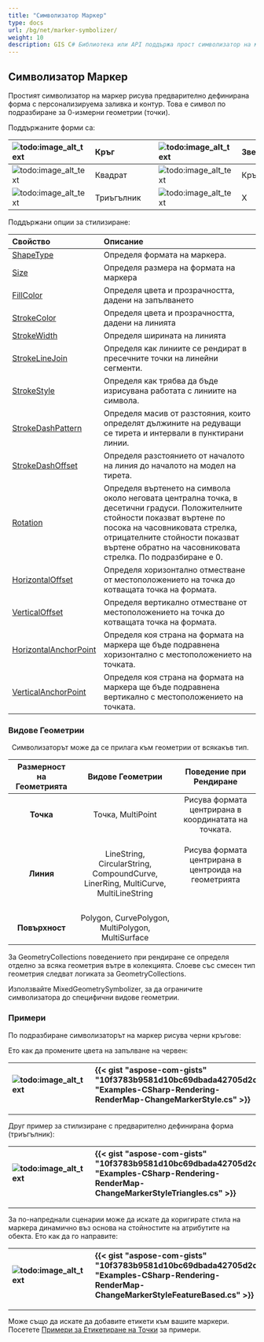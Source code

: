 ```yaml
---
title: "Символизатор Маркер"
type: docs
url: /bg/net/marker-symbolizer/
weight: 10
description: GIS C# Библиотека или API поддържа прост символизатор на маркер, който рисува предварително дефинирана форма с персонализируема заливка и контур върху геометрии от всякакъв тип като Точка, Линия, Повърхност.
---
```


## **Символизатор Маркер**
Простият символизатор на маркер рисува предварително дефинирана форма с персонализируема заливка и контур. Това е символ по подразбиране за 0-измерни геометрии (точки). 

Поддържаните форми са:

|![todo:image_alt_text](marker-symbolizer_1.png)|Кръг| |![todo:image_alt_text](marker-symbolizer_2.png)|Звезда|
| :- | :- | :- | :- | :- |
|![todo:image_alt_text](marker-symbolizer_3.png)|Квадрат| |![todo:image_alt_text](marker-symbolizer_4.png)|Кръст|
|![todo:image_alt_text](marker-symbolizer_5.png)|Триъгълник| |![todo:image_alt_text](marker-symbolizer_6.png)|X|

Поддържани опции за стилизиране:

|**Свойство**|**Описание**|
| :- | :- |
|[ShapeType](https://reference.aspose.com/gis/net/aspose.gis.rendering.symbolizers/simplemarker/properties/shapetype)|Определя формата на маркера.|
|[Size](https://reference.aspose.com/gis/net/aspose.gis.rendering.symbolizers/simplemarker/properties/size)|Определя размера на формата на маркера|
|[FillColor](https://reference.aspose.com/gis/net/aspose.gis.rendering.symbolizers/simplemarker/properties/fillcolor)|Определя цвета и прозрачността, дадени на запълването|
|[StrokeColor](https://reference.aspose.com/gis/net/aspose.gis.rendering.symbolizers/simplemarker/properties/strokecolor)|Определя цвета и прозрачността, дадени на линията|
|[StrokeWidth](https://reference.aspose.com/gis/net/aspose.gis.rendering.symbolizers/simplemarker/properties/strokewidth)|Определя ширината на линията|
|[StrokeLineJoin](https://reference.aspose.com/gis/net/aspose.gis.rendering.symbolizers/simplemarker/properties/strokelinejoin)|Определя как линиите се рендират в пресечните точки на линейни сегменти.|
|[StrokeStyle](https://reference.aspose.com/gis/net/aspose.gis.rendering.symbolizers/simplemarker/properties/strokestyle)|Определя как трябва да бъде изрисувана работата с линиите на символа.|
|[StrokeDashPattern](https://reference.aspose.com/gis/net/aspose.gis.rendering.symbolizers/simplemarker/properties/strokedashpattern)|Определя масив от разстояния, които определят дължините на редуващи се тирета и интервали в пунктирани линии.|
|[StrokeDashOffset](https://reference.aspose.com/gis/net/aspose.gis.rendering.symbolizers/simplemarker/properties/strokedashoffset)|Определя разстоянието от началото на линия до началото на модел на тирета.|
|[Rotation](https://reference.aspose.com/gis/net/aspose.gis.rendering.symbolizers/simplemarker/properties/rotation)|Определя въртенето на символа около неговата централна точка, в десетични градуси. Положителните стойности показват въртене по посока на часовниковата стрелка, отрицателните стойности показват въртене обратно на часовниковата стрелка. По подразбиране е 0.|
|[HorizontalOffset](https://reference.aspose.com/gis/net/aspose.gis.rendering.symbolizers/simplemarker/properties/horizontaloffset)|Определя хоризонтално отместване от местоположението на точка до котващата точка на формата.|
|[VerticalOffset](https://reference.aspose.com/gis/net/aspose.gis.rendering.symbolizers/simplemarker/properties/verticaloffset)|Определя вертикално отместване от местоположението на точка до котващата точка на формата.|
|[HorizontalAnchorPoint](https://reference.aspose.com/gis/net/aspose.gis.rendering.symbolizers/simplemarker/properties/horizontalanchorpoint)|Определя коя страна на формата на маркера ще бъде подравнена хоризонтално с местоположението на точката.|
|[VerticalAnchorPoint](https://reference.aspose.com/gis/net/aspose.gis.rendering.symbolizers/simplemarker/properties/verticalanchorpoint)|Определя коя страна на формата на маркера ще бъде подравнена вертикално с местоположението на точката.|

### **Видове Геометрии**
` `Символизаторът може да се прилага към геометрии от всякакъв тип.

|**Размерност на Геометрията**|**Видове Геометрии**|**Поведение при Рендиране**|
| :-: | :-: | :-: |
|**Точка**|Точка, MultiPoint|Рисува формата центрирана в координатата на точката.|
|**Линия**|LineString, CircularString, CompoundCurve, LinerRing, MultiCurve, MultiLineString|<p>Рисува формата центрирана в центроида на геометрията</p><p> </p>|
|**Повърхност**|Polygon, CurvePolygon, MultiPolygon, MultiSurface||

За GeometryCollections поведението при рендиране се определя отделно за всяка геометрия вътре в колекцията. Слоеве със смесен тип геометрия следват логиката за GeometryCollections.

Използвайте MixedGeometrySymbolizer, за да ограничите символизатора до специфични видове геометрии.

### **Примери**
По подразбиране символизаторът на маркер рисува черни кръгове:



Ето как да промените цвета на запълване на червен:



|![todo:image_alt_text](marker-symbolizer_7.png)|{{< gist "aspose-com-gists" "10f3783b9581d10bc69dbada42705d2c" "Examples-CSharp-Rendering-RenderMap-ChangeMarkerStyle.cs" >}}|
| :- | :- |

-----

Друг пример за стилизиране с предварително дефинирана форма (триъгълник):



|![todo:image_alt_text](marker-symbolizer_8.png)|{{< gist "aspose-com-gists" "10f3783b9581d10bc69dbada42705d2c" "Examples-CSharp-Rendering-RenderMap-ChangeMarkerStyleTriangles.cs" >}}|
| :- | :- |

-----
За по-напреднали сценарии може да искате да коригирате стила на маркера динамично въз основа на стойностите на атрибутите на обекта. Ето как да го направите:



|![todo:image_alt_text](marker-symbolizer_9.png)|{{< gist "aspose-com-gists" "10f3783b9581d10bc69dbada42705d2c" "Examples-CSharp-Rendering-RenderMap-ChangeMarkerStyleFeatureBased.cs" >}}|
| :- | :- |

-----
Може също да искате да добавите етикети към вашите маркери. Посетете [Примери за Етикетиране на Точки](/gis/net/simple-labeling/#simplelabeling-pointslabelingexamples) за примери.
